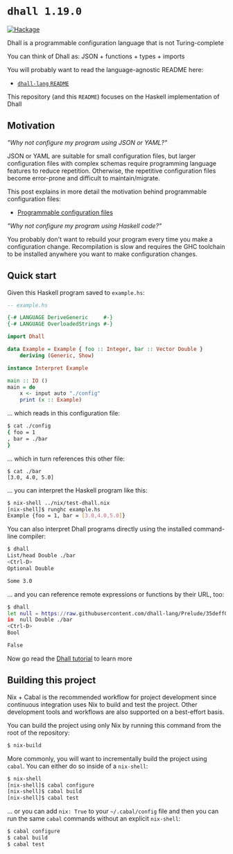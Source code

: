 # `dhall 1.19.0`

[![Hackage](https://img.shields.io/hackage/v/dhall.svg)](https://hackage.haskell.org/package/dhall)

Dhall is a programmable configuration language that is not Turing-complete

You can think of Dhall as: JSON + functions + types + imports

You will probably want to read the language-agnostic README here:

* [`dhall-lang` `README`](https://github.com/dhall-lang/dhall-lang/blob/master/README.md)

This repository (and this `README`) focuses on the Haskell implementation of
Dhall

## Motivation

*"Why not configure my program using JSON or YAML?"*

JSON or YAML are suitable for small configuration files, but larger
configuration files with complex schemas require programming language features
to reduce repetition.  Otherwise, the repetitive configuration files become
error-prone and difficult to maintain/migrate.

This post explains in more detail the motivation behind programmable
configuration files:

* [Programmable configuration files](https://github.com/dhall-lang/dhall-lang/wiki/Programmable-configuration-files)

*"Why not configure my program using Haskell code?"*

You probably don't want to rebuild your program every time you make a
configuration change.  Recompilation is slow and requires the GHC toolchain
to be installed anywhere you want to make configuration changes.

## Quick start

Given this Haskell program saved to `example.hs`:

```haskell
-- example.hs

{-# LANGUAGE DeriveGeneric     #-}
{-# LANGUAGE OverloadedStrings #-}

import Dhall

data Example = Example { foo :: Integer, bar :: Vector Double }
    deriving (Generic, Show)

instance Interpret Example

main :: IO ()
main = do
    x <- input auto "./config"
    print (x :: Example)
```

... which reads in this configuration file:

```bash
$ cat ./config
{ foo = 1
, bar = ./bar
}
```

... which in turn references this other file:

```
$ cat ./bar
[3.0, 4.0, 5.0]
```

... you can interpret the Haskell program like this:

```bash
$ nix-shell ../nix/test-dhall.nix
[nix-shell]$ runghc example.hs
Example {foo = 1, bar = [3.0,4.0,5.0]}
```

You can also interpret Dhall programs directly using the installed command-line
compiler:

```bash
$ dhall
List/head Double ./bar
<Ctrl-D>
Optional Double

Some 3.0
```

... and you can reference remote expressions or functions by their URL, too:

```bash
$ dhall
let null = https://raw.githubusercontent.com/dhall-lang/Prelude/35deff0d41f2bf86c42089c6ca16665537f54d75/List/null
in  null Double ./bar
<Ctrl-D>
Bool

False
```

Now go read the
[Dhall tutorial](https://hackage.haskell.org/package/dhall/docs/Dhall-Tutorial.html)
to learn more

## Building this project

Nix + Cabal is the recommended workflow for project development since continuous
integration uses Nix to build and test the project.  Other development tools and
workflows are also supported on a best-effort basis.

You can build the project using only Nix by running this command from the root
of the repository:

```bash
$ nix-build
```

More commonly, you will want to incrementally build the project using `cabal`.
You can either do so inside of a `nix-shell`:

```bash
$ nix-shell
[nix-shell]$ cabal configure
[nix-shell]$ cabal build
[nix-shell]$ cabal test
```

... or you can add `nix: True` to your `~/.cabal/config` file and then you can
run the same `cabal` commands without an explicit `nix-shell`:

```bash
$ cabal configure
$ cabal build
$ cabal test
```

